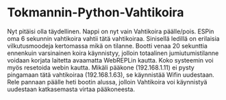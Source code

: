 # Tokmannin-Python-Vahtikoira

Nyt pitäisi olla täydellinen. Nappi on nyt vain Vahtikoira päälle/pois. ESPin oma 6 sekunnin vahtikoira
vahtii tätä vahtikoiraa. Sinisellä ledillä on erilaisia vilkutusmoodeja kertomassa mikä on
tilanne. Bootti venaa 20 sekunttia ennenkuin varsinainen koira käynnistyy, jolloin totaalinen
jumiutumistilanne voidaan korjata laitetta avaamatta WebREPLin kautta. Koko systeemin voi myös resetoida
webin kautta. Mikäli pääkone (192.168.1.11) ei pysty pingamaan tätä vahtikoiraa (192.168.1.63), se käynnistää
Wifin uudestaan. Rele pannaan päälle heti bootin alussa, jolloin Vahtikoira voi käynnistyä uudestaan
katkasemasta virtaa pääkoneesta. 
